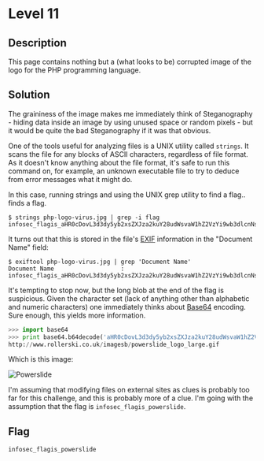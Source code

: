 # Level 11

## Description

This page contains nothing but a (what looks to be) corrupted image of the logo for the PHP programming language.

## Solution

The graininess of the image makes me immediately think of Steganography - hiding data inside an image by using unused space or random pixels - but it would be quite the bad Steganography if it was that obvious.

One of the tools useful for analyzing files is a UNIX utility called `strings`.  It scans the file for any blocks of ASCII characters, regardless of file format.  As it doesn't know anything about the file format, it's safe to run this command on, for example, an unknown executable file to try to deduce from error messages what it might do.

In this case, running strings and using the UNIX grep utility to find a flag.. finds a flag.

```shell
$ strings php-logo-virus.jpg | grep -i flag
infosec_flagis_aHR0cDovL3d3dy5yb2xsZXJza2kuY28udWsvaW1hZ2VzYi9wb3dlcnNsaWRlX2xvZ29fbGFyZ2UuZ2lm
```

It turns out that this is stored in the file's [EXIF](http://en.wikipedia.org/wiki/Exchangeable_image_file_format) information in the "Document Name" field:

```shell
$ exiftool php-logo-virus.jpg | grep 'Document Name'
Document Name                   : infosec_flagis_aHR0cDovL3d3dy5yb2xsZXJza2kuY28udWsvaW1hZ2VzYi9wb3dlcnNsaWRlX2xvZ29fbGFyZ2UuZ2lm��.
```

It's tempting to stop now, but the long blob at the end of the flag is suspicious.  Given the character set (lack of anything other than alphabetic and numeric characters) one immediately thinks about [Base64](http://en.wikipedia.org/wiki/Base64) encoding.  Sure enough, this yields more information.

```python
>>> import base64
>>> print base64.b64decode('aHR0cDovL3d3dy5yb2xsZXJza2kuY28udWsvaW1hZ2VzYi9wb3dlcnNsaWRlX2xvZ29fbGFyZ2UuZ2lm')
http://www.rollerski.co.uk/imagesb/powerslide_logo_large.gif
```

Which is this image:

![Powerslide](http://www.rollerski.co.uk/imagesb/powerslide_logo_large.gif "Powerslide")

I'm assuming that modifying files on external sites as clues is probably too far for this challenge, and this is probably more of a clue.  I'm going with the assumption that the flag is `infosec_flagis_powerslide`.

## Flag

`infosec_flagis_powerslide`
